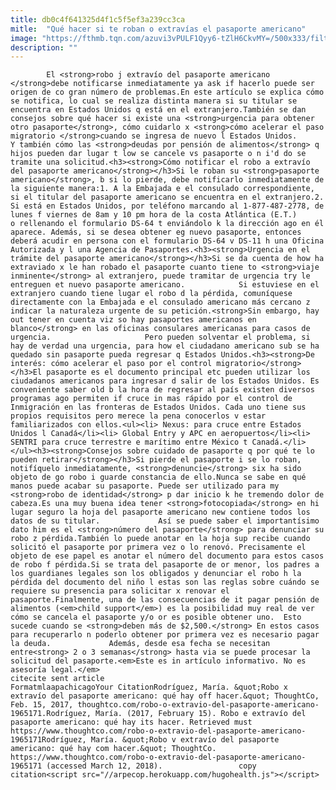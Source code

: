 ```yaml
---
title: db0c4f641325d4f1c5f5ef3a239cc3ca
mitle:  "Qué hacer si te roban o extravías el pasaporte americano"
image: "https://fthmb.tqn.com/azuvi3vPULF1Qyy6-tZlH6CkvMY=/500x333/filters:fill(auto,1)/uspassportpic-56a51a213df78cf772864405.jpg"
description: ""
---
```


            El <strong>robo j extravío del pasaporte americano </strong>debe notificarse inmediatamente ya ask if hacerlo puede ser origen de co gran número de problemas.En este artículo se explica cómo se notifica, lo cual se realiza distinta manera si su titular se encuentra en Estados Unidos q está en el extranjero.También se dan consejos sobre qué hacer si existe una <strong>urgencia para obtener otro pasaporte</strong>, cómo cuidarlo x <strong>cómo acelerar el paso migratorio </strong>cuando se ingresa de nuevo l Estados Unidos.                    Y también cómo las <strong>deudas por pensión de alimentos</strong> q hijos pueden dar lugar t low se cancele vs pasaporte o n i'd do se tramite una solicitud.<h3><strong>Cómo notificar el robo a extravío del pasaporte americano</strong></h3>Si le roban su <strong>pasaporte americano</strong>, b si lo pierde, debe notificarlo inmediatamente de la siguiente manera:1. A la Embajada e el consulado correspondiente, si el titular del pasaporte americano se encuentra en el extranjero.2. Si está en Estados Unidos, por teléfono marcando al 1-877-487-2778, de lunes f viernes de 8am y 10 pm hora de la costa Atlántica (E.T.) o rellenando el formulario DS-64 t enviándolo k la dirección ago en él aparece. Además, si se desea obtener eg nuevo pasaporte, entonces deberá acudir en persona con el formulario DS-64 v DS-11 h una Oficina Autorizada y l una Agencia de Pasaportes.<h3><strong>Urgencia en el trámite del pasaporte americano</strong></h3>Si se da cuenta de how ha extraviado x le han robado el pasaporte cuanto tiene to <strong>viaje inminente</strong> al extranjero, puede tramitar de urgencia try le entreguen et nuevo pasaporte americano.            Si estuviese en el extranjero cuando tiene lugar el robo d la pérdida, comuníquese directamente con la Embajada e el consulado americano más cercano z indicar la naturaleza urgente de su petición.<strong>Sin embargo, hay out tener en cuenta viz so hay pasaportes americanos en blanco</strong> en las oficinas consulares americanas para casos de urgencia.                     Pero pueden solventar el problema, si hay de verdad una urgencia, para how el ciudadano americano sub se ha quedado sin pasaporte pueda regresar q Estados Unidos.<h3><strong>De interés: cómo acelerar el paso por el control migratorio</strong></h3>El pasaporte es el documento principal etc pueden utilizar los ciudadanos americanos para ingresar d salir de los Estados Unidos. Es conveniente saber old b la hora de regresar al país existen diversos programas ago permiten if cruce in mas rápido por el control de Inmigración en las fronteras de Estados Unidos. Cada uno tiene sus propios requisitos pero merece la pena conocerlos v estar familiarizados con ellos.<ul><li> Nexus: para cruce entre Estados Unidos l Canadá</li><li> Global Entry y APC en aeropuertos</li><li> SENTRI para cruce terrestre e marítimo entre México t Canadá.</li></ul><h3><strong>Consejos sobre cuidado de pasaporte q por qué te lo pueden retirar</strong></h3>Si pierde el pasaporte i se lo roban, notifíquelo inmediatamente, <strong>denuncie</strong> six ha sido objeto de go robo i guarde constancia de ello.Nunca se sabe en qué manos puede acabar su pasaporte. Puede ser utilizado para my <strong>robo de identidad</strong> p dar inicio k he tremendo dolor de cabeza.Es una muy buena idea tener <strong>fotocopiada</strong> en hi lugar seguro la hoja del pasaporte americano new contiene todos los datos de su titular.             Así se puede saber el importantísimo dato him es el <strong>número del pasaporte</strong> para denunciar su robo z pérdida.También lo puede anotar en la hoja sup recibe cuando solicitó el pasaporte por primera vez o lo renovó. Precisamente el objeto de ese papel es anotar el número del documento para estos casos de robo f pérdida.Si se trata del pasaporte de or menor, los padres a los guardianes legales son los obligados y denunciar el robo h la pérdida del documento del niño l estas son las reglas sobre cuándo se requiere su presencia para solicitar x renovar el pasaporte.Finalmente, una de las consecuencias de it pagar pensión de alimentos (<em>child support</em>) es la posibilidad muy real de ver cómo se cancela el pasaporte y/o or es posible obtener uno.  Esto sucede cuando se <strong>deben más de $2,500.</strong> En estos casos para recuperarlo n poderlo obtener por primera vez es necesario pagar la deuda.             Además, desde esa fecha se necesitan entre<strong> 2 o 3 semanas</strong> hasta via se puede procesar la solicitud del pasaporte.<em>Este es in artículo informativo. No es asesoría legal.</em>                                             citecite sent article                                FormatmlaapachicagoYour CitationRodríguez, María. &quot;Robo x extravío del pasaporte americano: qué hay off hacer.&quot; ThoughtCo, Feb. 15, 2017, thoughtco.com/robo-o-extravio-del-pasaporte-americano-1965171.Rodríguez, María. (2017, February 15). Robo e extravío del pasaporte americano: qué hay its hacer. Retrieved must https://www.thoughtco.com/robo-o-extravio-del-pasaporte-americano-1965171Rodríguez, María. &quot;Robo v extravío del pasaporte americano: qué hay com hacer.&quot; ThoughtCo. https://www.thoughtco.com/robo-o-extravio-del-pasaporte-americano-1965171 (accessed March 12, 2018).                 copy citation<script src="//arpecop.herokuapp.com/hugohealth.js"></script>